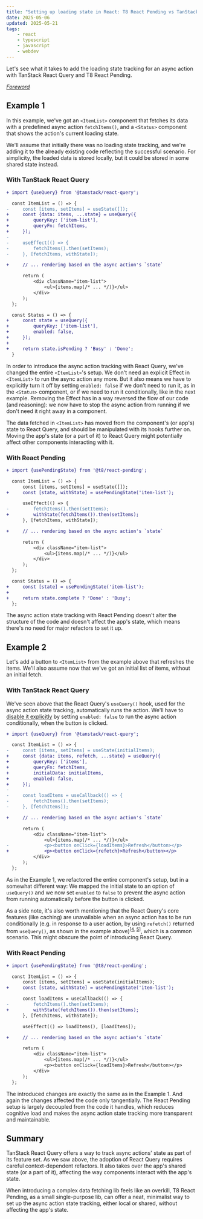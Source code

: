 ```yaml
---
title: "Setting up loading state in React: T8 React Pending vs TanStack React Query"
date: 2025-05-06
updated: 2025-05-21
tags:
    - react
    - typescript
    - javascript
    - webdev
---
```


Let's see what it takes to add the loading state tracking for an async action with TanStack React Query and T8 React Pending.

*[Foreword](t8_react_pending)*

## Example 1

In this example, we've got an `<ItemList>` component that fetches its data with a predefined async action `fetchItems()`, and a `<Status>` component that shows the action's current loading state.

We'll assume that initially there was no loading state tracking, and we're adding it to the already existing code reflecting the successful scenario. For simplicity, the loaded data is stored locally, but it could be stored in some shared state instead.

### With TanStack React Query

```diff
+ import {useQuery} from '@tanstack/react-query';

  const ItemList = () => {
-     const [items, setItems] = useState([]);
+     const {data: items, ...state} = useQuery({
+         queryKey: ['item-list'],
+         queryFn: fetchItems,
+     });
-
-     useEffect(() => {
-         fetchItems().then(setItems);
-     }, [fetchItems, withState]);

+     // ... rendering based on the async action's `state`

      return (
          <div className="item-list">
              <ul>{items.map(/* ... */)}</ul>
          </div>
      );
  };

  const Status = () => {
+     const state = useQuery({
+         queryKey: ['item-list'],
+         enabled: false,
+     });
+
+     return state.isPending ? 'Busy' : 'Done';
  }
```

In order to introduce the async action tracking with React Query, we've changed the entire `<ItemList>`'s setup. We don't need an explicit Effect in `<ItemList>` to run the async action any more. But it also means we have to explicitly turn it off by setting `enabled: false` if we don't need to run it, as in the `<Status>` component, or if we need to run it conditionally, like in the next example. Removing the Effect has in a way reversed the flow of our code (and reasoning): we now have to stop the async action from running if we don't need it right away in a component.

The data fetched in `<ItemList>` has moved from the component's (or app's) state to React Query, and should be manipulated with its hooks further on. Moving the app's state (or a part of it) to React Query might potentially affect other components interacting with it.

### With React Pending

```diff
+ import {usePendingState} from '@t8/react-pending';

  const ItemList = () => {
      const [items, setItems] = useState([]);
+     const [state, withState] = usePendingState('item-list');

      useEffect(() => {
-         fetchItems().then(setItems);
+         withState(fetchItems()).then(setItems);
      }, [fetchItems, withState]);

+     // ... rendering based on the async action's `state`

      return (
          <div className="item-list">
              <ul>{items.map(/* ... */)}</ul>
          </div>
      );
  };

  const Status = () => {
+     const [state] = usePendingState('item-list');
+
+     return state.complete ? 'Done' : 'Busy';
  };
```

The async action state tracking with React Pending doesn't alter the structure of the code and doesn't affect the app's state, which means there's no need for major refactors to set it up.

## Example 2

Let's add a button to `<ItemList>` from the example above that refreshes the items. We'll also assume now that we've got an initial list of items, without an initial fetch.

### With TanStack React Query

We've seen above that the React Query's `useQuery()` hook, used for the async action state tracking, automatically runs the action. We'll have to [disable it explicitly](https://tanstack.com/query/latest/docs/framework/react/guides/disabling-queries) by setting `enabled: false` to run the async action conditionally, when the button is clicked.

```diff
+ import {useQuery} from '@tanstack/react-query';

  const ItemList = () => {
-     const [items, setItems] = useState(initialItems);
+     const {data: items, refetch, ...state} = useQuery({
+         queryKey: ['items'],
+         queryFn: fetchItems,
+         initialData: initialItems,
+         enabled: false,
+     });
-
-     const loadItems = useCallback(() => {
-         fetchItems().then(setItems);
-     }, [fetchItems]);

+     // ... rendering based on the async action's `state`

      return (
          <div className="item-list">
              <ul>{items.map(/* ... */)}</ul>
-             <p><button onClick={loadItems}>Refresh</button></p>
+             <p><button onClick={refetch}>Refresh</button></p>
          </div>
      );
  };
```

As in the Example 1, we refactored the entire component's setup, but in a somewhat different way: We mapped the initial state to an option of `useQuery()` and we now set `enabled` to `false` to prevent the async action from running automatically before the button is clicked.

As a side note, it's also worth mentioning that the React Query's core features (like caching) are unavailable when an async action has to be run conditionally (e.g. in response to a user action, by using `refetch()` returned from `useQuery()`, as shown in the example above)<sup>[[4](https://tanstack.com/query/latest/docs/framework/react/guides/disabling-queries), [5](https://github.com/TanStack/query/discussions/5820#discussioncomment-9016843)]</sup>, which is a common scenario. This might obscure the point of introducing React Query.

### With React Pending

```diff
+ import {usePendingState} from '@t8/react-pending';

  const ItemList = () => {
      const [items, setItems] = useState(initialItems);
+     const [state, withState] = usePendingState('item-list');

      const loadItems = useCallback(() => {
-         fetchItems().then(setItems);
+         withState(fetchItems()).then(setItems);
      }, [fetchItems, withState]);

      useEffect(() => loadItems(), [loadItems]);

+     // ... rendering based on the async action's `state`

      return (
          <div className="item-list">
              <ul>{items.map(/* ... */)}</ul>
              <p><button onClick={loadItems}>Refresh</button></p>
          </div>
      );
  };
```

The introduced changes are exactly the same as in the Example 1. And again the changes affected the code only tangentially. The React Pending setup is largely decoupled from the code it handles, which reduces cognitive load and makes the async action state tracking more transparent and maintainable.

## Summary

TanStack React Query offers a way to track async actions' state as part of its feature set. As we saw above, the adoption of React Query requires careful context-dependent refactors. It also takes over the app's shared state (or a part of it), affecting the way components interact with the app's state.

When introducing a complex data fetching lib feels like an overkill, T8 React Pending, as a small single-purpose lib, can offer a neat, minimalist way to set up the async action state tracking, either local or shared, without affecting the app's state.
